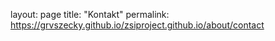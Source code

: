 layout: page
title: "Kontakt"
permalink: https://grvszecky.github.io/zsiproject.github.io/about/contact
